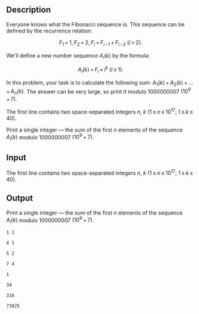 ## Description

<div><p>Everyone knows what the Fibonacci sequence is. This sequence can be defined by the recurrence relation: </p><center class="tex-equation"><span class="tex-span"><i>F</i><sub class="lower-index">1</sub> = 1, <i>F</i><sub class="lower-index">2</sub> = 2, <i>F</i><sub class="lower-index"><i>i</i></sub> = <i>F</i><sub class="lower-index"><i>i</i> - 1</sub> + <i>F</i><sub class="lower-index"><i>i</i> - 2</sub>&nbsp;(<i>i</i> &gt; 2).</span></center><p>We'll define a new number sequence <span class="tex-span"><i>A</i><sub class="lower-index"><i>i</i></sub>(<i>k</i>)</span> by the formula: </p><center class="tex-equation"><span class="tex-span"><i>A</i><sub class="lower-index"><i>i</i></sub>(<i>k</i>) = <i>F</i><sub class="lower-index"><i>i</i></sub> × <i>i</i><sup class="upper-index"><i>k</i></sup>&nbsp;(<i>i</i> ≥ 1).</span></center><p>In this problem, your task is to calculate the following sum: <span class="tex-span"><i>A</i><sub class="lower-index">1</sub>(<i>k</i>) + <i>A</i><sub class="lower-index">2</sub>(<i>k</i>) + ... + <i>A</i><sub class="lower-index"><i>n</i></sub>(<i>k</i>)</span>. The answer can be very large, so print it modulo <span class="tex-span">1000000007</span> <span class="tex-span">(10<sup class="upper-index">9</sup> + 7)</span>.</p></div><div class="input-specification"><p>The first line contains two space-separated integers <span class="tex-span"><i>n</i></span>, <span class="tex-span"><i>k</i></span> <span class="tex-span">(1 ≤ <i>n</i> ≤ 10<sup class="upper-index">17</sup>;&nbsp;1 ≤ <i>k</i> ≤ 40)</span>.</p></div><div class="output-specification"><p>Print a single integer — the sum of the first <span class="tex-span"><i>n</i></span> elements of the sequence <span class="tex-span"><i>A</i><sub class="lower-index"><i>i</i></sub>(<i>k</i>)</span> modulo <span class="tex-span">1000000007</span> <span class="tex-span">(10<sup class="upper-index">9</sup> + 7)</span>.</p></div>

## Input

<p>The first line contains two space-separated integers <span class="tex-span"><i>n</i></span>, <span class="tex-span"><i>k</i></span> <span class="tex-span">(1 ≤ <i>n</i> ≤ 10<sup class="upper-index">17</sup>;&nbsp;1 ≤ <i>k</i> ≤ 40)</span>.</p>

## Output

<p>Print a single integer — the sum of the first <span class="tex-span"><i>n</i></span> elements of the sequence <span class="tex-span"><i>A</i><sub class="lower-index"><i>i</i></sub>(<i>k</i>)</span> modulo <span class="tex-span">1000000007</span> <span class="tex-span">(10<sup class="upper-index">9</sup> + 7)</span>.</p>





```input1
1 1

```




```input2
4 1

```




```input3
5 2

```




```input4
7 4

```




```output1
1

```




```output2
34

```




```output3
316

```




```output4
73825

```


